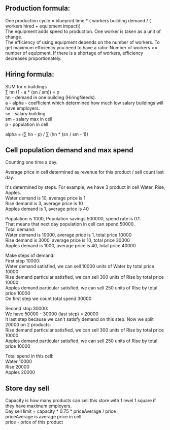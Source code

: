 ## Production formula:

One production cycle = blueprint time * ( workers building demand / ( workers hired + equipment impact))  
The equipment adds speed to production. One worker is taken as a unit of change.  
The efficiency of using equipment depends on the number of workers. To get maximum efficiency you need to have a ratio:
Number of workers >= number of equipment.
If there is a shortage of workers, efficiency decreases proportionately.

## Hiring formula:    
SUM for n buildings    
∑ hn (1 - a * (sn / sm)) = p    
hn - demand in one building (HiringNeeds).    
a - alpha - coefficient which determined how much low salary buildings will have employers.    
sn - salary building    
sm - salary max in cell    
p - population in cell     

alpha = (∑ hn - p) / ∑ (hn * (sn / sm - 1))     

## Cell population demand and max spend    
Counting one time a day.    

Average price in cell determined as revenue for this product / sell count last day.    

It's determined by steps. For example, we have 3 product in cell Water, Rise, Apples.    
Water demand is 10, average price is 1    
Rise demand is 3, average price is 10    
Apples demand is 1, average price is 40    

Population is 1000, Population savings 500000, spend rate is 0.1.    
That means that next day population in cell can spend 50000.    
Total demand:    
Water demand is 10000, average price is 1, total price 10000    
Rise demand is 3000, average price is 10, total price 30000    
Apples demand is 1000, average price is 40, total price 40000    

Make steps of demand:    
First step 10000:    
Water demand satisfied, we can sell 10000 units of Water by total price 10000    
Rise demand particular satisfied, we can sell 300 units of Rise by total price 10000    
Apples demand particular satisfied, we can sell 250 units of Rise by total price 10000    
On first step we count total spend 30000    

Second stop 30000:    
We have 50000 - 30000 (last step) = 20000    
It last step because we can't satisfy demand on this step. Now we split 20000 on 2 products:    
Rise demand particular satisfied, we can sell 300 units of Rise by total price 10000    
Apples demand particular satisfied, we can sell 250 units of Rise by total price 10000    

Total spend in this cell:    
Water 10000    
Rise 20000    
Apples 20000    

## Store day sell    

Capacity is how many products can sell this store with 1 level 1 square if they have maximum employers.    
Day sell limit = capacity * 0.75 * priceAverage / price    
priceAverage is average price in cell    
price - price of this product    



